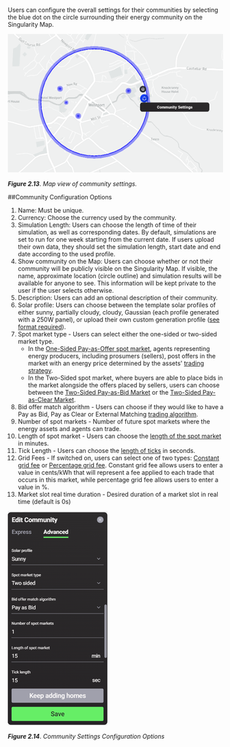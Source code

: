 Users can configure the overall settings for their communities by selecting the blue dot on the circle surrounding their energy community on the Singularity Map.

![alt_text](img/community-settings-1.png)

***Figure 2.13***. *Map view of community settings.*

##Community Configuration Options

1. Name: Must be unique.
2. Currency: Choose the currency used by the community.
3. Simulation Length: Users can choose the length of time of their simulation, as well as corresponding dates. By default, simulations are set to run for one week starting from the current date. If users upload their own data, they should set the simulation length, start date and end date according to the used profile.
4. Show community on the Map: Users can choose whether or not their community will be publicly visible on the Singularity Map. If visible, the name, approximate location (circle outline) and simulation results will be available for anyone to see. This information will be kept private to the user if the user selects otherwise.
5. Description: Users can add an optional description of their community.
6. Solar profile: Users can choose between the template solar profiles of either sunny, partially cloudy, cloudy, Gaussian (each profile generated with a 250W panel), or upload their own custom generation profile ([see format required](data-requirements.md)).
7. Spot market type - Users can select either the one-sided or two-sided market type.
      - In the [One-Sided Pay-as-Offer spot market](one-sided-pay-as-offer.md), agents representing energy producers, including prosumers (sellers), post offers in the market with an energy price determined by the assets' [trading strategy](default-trading-strategy.md).
      - In the Two-Sided spot market, where buyers are able to place bids in the market alongside the offers placed by sellers, users can choose between the [Two-Sided Pay-as-Bid Market](two-sided-pay-as-bid.md) or the [Two-Sided Pay-as-Clear Market](two-sided-pay-as-clear.md).
8.	Bid offer match algorithm - Users can choose if they would like to have a Pay as Bid, Pay as Clear or External Matching [trading algorithm](default-trading-strategy.md).
9.	Number of spot markets - Number of future spot markets where the energy assets and agents can trade.
10.	Length of spot market - Users can choose the [length of the spot market](market-types.md#market-slots) in minutes.
11.	Tick Length - Users can choose the [length of ticks](market-types.md#market-ticks) in seconds.
12.	Grid Fees -  If switched on, users can select one of two types: [Constant grid fee](constant-fees.md) or [Percentage grid fee](percentage-fees.md). Constant grid fee allows users to enter a value in cents/kWh that will represent a fee applied to each trade that occurs in this market, while percentage grid fee allows users to enter a value in %.
13.	Market slot real time duration - Desired duration of a market slot in real time (default is 0s)

![alt_text](img/community-settings-2.png)

***Figure 2.14***. *Community Settings Configuration Options*
